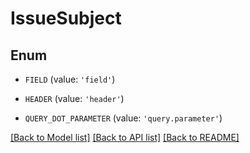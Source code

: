 # IssueSubject


## Enum

* `FIELD` (value: `'field'`)

* `HEADER` (value: `'header'`)

* `QUERY_DOT_PARAMETER` (value: `'query.parameter'`)

[[Back to Model list]](../README.md#documentation-for-models) [[Back to API list]](../README.md#documentation-for-api-endpoints) [[Back to README]](../README.md)


